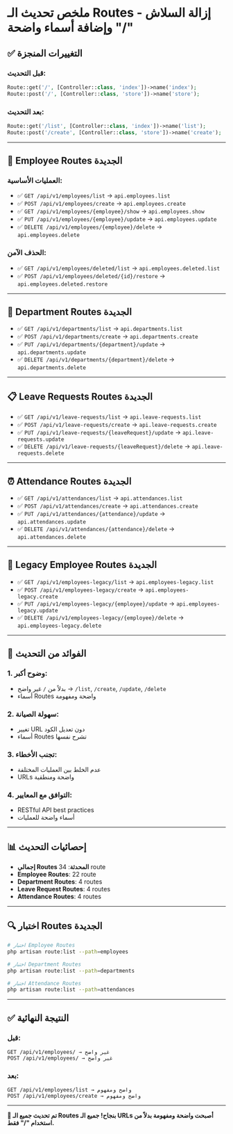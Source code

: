 # ملخص تحديث الـ Routes - إزالة السلاش "/" وإضافة أسماء واضحة

## ✅ **التغييرات المنجزة**

### **قبل التحديث:**
```php
Route::get('/', [Controller::class, 'index'])->name('index');
Route::post('/', [Controller::class, 'store'])->name('store');
```

### **بعد التحديث:**
```php
Route::get('/list', [Controller::class, 'index'])->name('list');
Route::post('/create', [Controller::class, 'store'])->name('create');
```

---

## 🎯 **Employee Routes الجديدة**

### **العمليات الأساسية:**
- ✅ `GET /api/v1/employees/list` → `api.employees.list`
- ✅ `POST /api/v1/employees/create` → `api.employees.create`
- ✅ `GET /api/v1/employees/{employee}/show` → `api.employees.show`
- ✅ `PUT /api/v1/employees/{employee}/update` → `api.employees.update`
- ✅ `DELETE /api/v1/employees/{employee}/delete` → `api.employees.delete`

### **الحذف الآمن:**
- ✅ `GET /api/v1/employees/deleted/list` → `api.employees.deleted.list`
- ✅ `POST /api/v1/employees/deleted/{id}/restore` → `api.employees.deleted.restore`

---

## 🏢 **Department Routes الجديدة**
- ✅ `GET /api/v1/departments/list` → `api.departments.list`
- ✅ `POST /api/v1/departments/create` → `api.departments.create`
- ✅ `PUT /api/v1/departments/{department}/update` → `api.departments.update`
- ✅ `DELETE /api/v1/departments/{department}/delete` → `api.departments.delete`

---

## 📋 **Leave Requests Routes الجديدة**
- ✅ `GET /api/v1/leave-requests/list` → `api.leave-requests.list`
- ✅ `POST /api/v1/leave-requests/create` → `api.leave-requests.create`
- ✅ `PUT /api/v1/leave-requests/{leaveRequest}/update` → `api.leave-requests.update`
- ✅ `DELETE /api/v1/leave-requests/{leaveRequest}/delete` → `api.leave-requests.delete`

---

## ⏰ **Attendance Routes الجديدة**
- ✅ `GET /api/v1/attendances/list` → `api.attendances.list`
- ✅ `POST /api/v1/attendances/create` → `api.attendances.create`
- ✅ `PUT /api/v1/attendances/{attendance}/update` → `api.attendances.update`
- ✅ `DELETE /api/v1/attendances/{attendance}/delete` → `api.attendances.delete`

---

## 🔄 **Legacy Employee Routes الجديدة**
- ✅ `GET /api/v1/employees-legacy/list` → `api.employees-legacy.list`
- ✅ `POST /api/v1/employees-legacy/create` → `api.employees-legacy.create`
- ✅ `PUT /api/v1/employees-legacy/{employee}/update` → `api.employees-legacy.update`
- ✅ `DELETE /api/v1/employees-legacy/{employee}/delete` → `api.employees-legacy.delete`

---

## 🎯 **الفوائد من التحديث**

### **1. وضوح أكبر:**
- بدلاً من `/` غير واضح → `/list`, `/create`, `/update`, `/delete`
- أسماء Routes واضحة ومفهومة

### **2. سهولة الصيانة:**
- تغيير URL دون تعديل الكود
- أسماء Routes تشرح نفسها

### **3. تجنب الأخطاء:**
- عدم الخلط بين العمليات المختلفة
- URLs واضحة ومنطقية

### **4. التوافق مع المعايير:**
- RESTful API best practices
- أسماء واضحة للعمليات

---

## 📊 **إحصائيات التحديث**

- **إجمالي Routes المحدثة**: 34 route
- **Employee Routes**: 22 route
- **Department Routes**: 4 routes
- **Leave Request Routes**: 4 routes
- **Attendance Routes**: 4 routes

---

## 🔍 **اختبار Routes الجديدة**

```bash
# اختبار Employee Routes
php artisan route:list --path=employees

# اختبار Department Routes  
php artisan route:list --path=departments

# اختبار Attendance Routes
php artisan route:list --path=attendances
```

---

## ✅ **النتيجة النهائية**

### **قبل:**
```
GET /api/v1/employees/ → غير واضح
POST /api/v1/employees/ → غير واضح
```

### **بعد:**
```
GET /api/v1/employees/list → واضح ومفهوم
POST /api/v1/employees/create → واضح ومفهوم
```

---

**🎉 تم تحديث جميع الـ Routes بنجاح! جميع الـ URLs أصبحت واضحة ومفهومة بدلاً من استخدام "/" فقط.**
